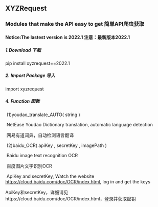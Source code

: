 ## XYZRequest

### Modules that make the API easy to get	简单API爬虫获取

#### Notice:The lastest version is 2022.1	注意：最新版本2022.1

##### 1.Download	下载

pip install xyzrequest==2022.1

##### 2. Import Package	导入

import xyzrequest

##### 4. Function	函数

​	(1)youdao_translate_AUTO( string )

​		NetEase Youdao Dictionary translation, automatic language detection

​		网易有道词典，自动检测语言翻译

​	(2)baidu_OCR( apiKey , secretKey , imagePath )

​		Baidu image text recognition OCR

​		百度图片文字识别OCR

​		ApiKey and secretKey, Watch the website https://cloud.baidu.com/doc/OCR/index.html, log in and get the keys

​		ApiKey和secretKey，详细请见https://cloud.baidu.com/doc/OCR/index.html，登录并获取密钥
